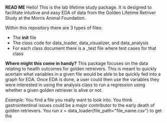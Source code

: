 **READ ME**
Hello! This is the lab lifetime study package. It is designed to facilitate intuitive and easy EDA of data from the Golden Lifetime Retriver Study at the Morris Animal
Foundation. 

Within this repository there are 3 types of files:
- The __init__ file
- The class code for data_loader, data_visualizer, and data_analysis
- For each class document there is a _test file where test cases for that class

**Where might this come in handy?**
This package focuses on the data relating to health outcomes for golden retreivers. This is meant to quickly acertain what variables in a given file would be able to 
be quickly fed into a graph for EDA. Once EDA is done, a user could then use the variables they were interested in using the analysis class to run a regression using whether a 
given golden retriever is alive or not.

*Example:*
You find a file you really want to look into. You think gastrointentinal issues could be a major contributor to the early death of golden retrievers. You run x = data_loader(file_path="file_name.csv")
to get the 
